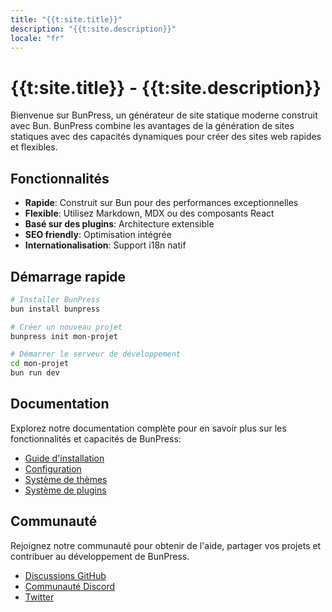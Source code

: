 ```yaml
---
title: "{{t:site.title}}"
description: "{{t:site.description}}"
locale: "fr"
---
```


# {{t:site.title}} - {{t:site.description}}

Bienvenue sur BunPress, un générateur de site statique moderne construit avec Bun. BunPress combine les avantages de la génération de sites statiques avec des capacités dynamiques pour créer des sites web rapides et flexibles.

## Fonctionnalités

- **Rapide**: Construit sur Bun pour des performances exceptionnelles
- **Flexible**: Utilisez Markdown, MDX ou des composants React
- **Basé sur des plugins**: Architecture extensible
- **SEO friendly**: Optimisation intégrée
- **Internationalisation**: Support i18n natif

## Démarrage rapide

```bash
# Installer BunPress
bun install bunpress

# Créer un nouveau projet
bunpress init mon-projet

# Démarrer le serveur de développement
cd mon-projet
bun run dev
```

## Documentation

Explorez notre documentation complète pour en savoir plus sur les fonctionnalités et capacités de BunPress:

- [Guide d'installation](/fr/docs/guide/installation)
- [Configuration](/fr/docs/guide/configuration)
- [Système de thèmes](/fr/docs/guide/themes)
- [Système de plugins](/fr/docs/guide/plugins)

## Communauté

Rejoignez notre communauté pour obtenir de l'aide, partager vos projets et contribuer au développement de BunPress.

- [Discussions GitHub](https://github.com/bunpress/bunpress/discussions)
- [Communauté Discord](https://discord.gg/bunpress)
- [Twitter](https://twitter.com/bunpress) 